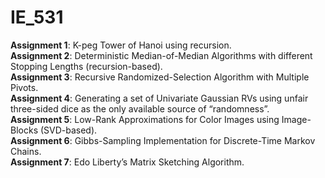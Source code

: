 # IE_531

**Assignment 1**: K-peg Tower of Hanoi using recursion. \
**Assignment 2**: Deterministic Median-of-Median Algorithms with different Stopping Lengths (recursion-based). \
**Assignment 3**: Recursive Randomized-Selection Algorithm with Multiple Pivots. \
**Assignment 4**: Generating a set of Univariate Gaussian RVs using unfair three-sided dice as the only available source of “randomness”. \
**Assignment 5**: Low-Rank Approximations for Color Images using Image-Blocks (SVD-based). \
**Assignment 6**: Gibbs-Sampling Implementation for Discrete-Time Markov Chains. \
**Assignment 7**: Edo Liberty’s Matrix Sketching Algorithm. 
